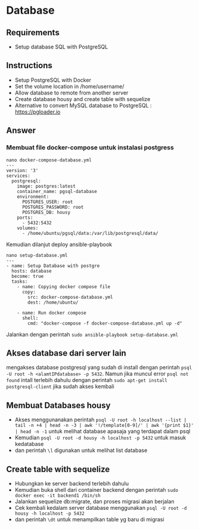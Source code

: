 # Database

## Requirements
- Setup database SQL with PostgreSQL

## Instructions
- Setup PostgreSQL with Docker
- Set the volume location in /home/username/
- Allow database to remote from another server
- Create database housy and create table with sequelize
- Alternative to convert MySQL database to PostgreSQL : https://pgloader.io

## Answer
### Membuat file docker-compose untuk instalasi postgress
```
nano docker-compose-database.yml
---
version: '3'
services:
  postgresql:
    image: postgres:latest
    container_name: pgsql-database
    environment:
      POSTGRES_USER: root
      POSTGRES_PASSWORD: root
      POSTGRES_DB: housy
    ports:
      - 5432:5432
    volumes:
      - /home/ubuntu/pgsql/data:/var/lib/postgresql/data/
```
Kemudian dilanjut deploy ansible-playbook
```
nano setup-database.yml
---
- name: Setup Database with postgre
  hosts: database
  become: true
  tasks:
    - name: Copying docker compose file
      copy:
        src: docker-compose-database.yml
        dest: /home/ubuntu/

    - name: Run docker compose
      shell:
        cmd: "docker-compose -f docker-compose-database.yml up -d"
```
Jalankan dengan perintah `sudo ansible-playbook setup-database.yml`

## Akses database dari server lain 
mengakses database postgresql yang sudah di install dengan perintah `psql -U root -h <alamtIPdatabase> -p 5432`. Namun jika muncul error `psql not found` intall terlebih dahulu dengan perintah `sudo apt-get install postgresql-client` jika sudah akses kembali 

## Membuat Databases housy
- Akses menggunanakan perintah
  `psql -U root -h localhost --list | tail -n +4 | head -n -3 | awk '!/template[0-9]/' | awk '{print $1}' | head -n -1` untuk melihat database apasaja yang terdapat dalam psql
- Kemudian `psql -U root -d housy -h localhost -p 5432` untuk masuk kedatabase
- dan perintah `\l` digunakan untuk melihat list database

## Create table with sequelize
- Hubungkan ke server backend terlebih dahulu
- Kemudian buka shell dari container backend dengan perintah `sudo docker exec -it backend1 /bin/sh`
- Jalankan sequelize db:migrate, dan proses migrasi akan berjalan 
- Cek kembali kedalam server database menggunakan `psql -U root -d housy -h localhost -p 5432`
- dan perintah `\dt` untuk menampilkan table yg baru di migrasi

